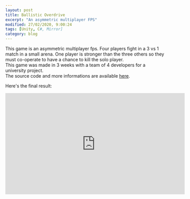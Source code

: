```yaml
---
layout: post
title: Ballistic Overdrive
excerpt: "An asymmetric multiplayer FPS"
modified: 27/02/2020, 9:00:24
tags: [Unity, C#, Mirror]
category: blog
---
```



This game is an asymmetric multiplayer fps. Four players fight in a 3 vs 1 match in a small arena. One player is stronger than the three others so they must co-operate to have a chance to kill the solo player.  
This game was made in 3 weeks with a team of 4 developers for a university project.  
The source code and more informations are available [here](https://github.com/Aros69/BallisticOverdrive).

Here's the final result:
<iframe width="560" height="315" src="https://www.youtube.com/embed/mXKT1lpxIG0" frameborder="0" allow="accelerometer; autoplay; clipboard-write; encrypted-media; gyroscope; picture-in-picture" allowfullscreen></iframe>
